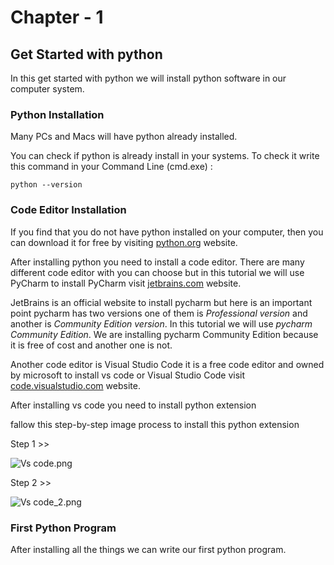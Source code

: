 # Chapter - 1

## Get Started with python

In this get started with python we will install python software in our computer system.

### Python Installation

Many PCs and Macs will have python already installed.

You can check if python is already install in your systems. To check it write this command in your Command Line (cmd.exe) :

```commandline
python --version
```

### Code Editor Installation

If you find that you do not have python installed on your computer, then you can download it for free by visiting [python.org](https://www.python.org/downloads/) website.

After installing python you need to install a code editor. There are many different code editor with you can choose but in this tutorial we will use PyCharm to install PyCharm visit [jetbrains.com](https://www.jetbrains.com/pycharm/download/?section=windows) website. 

JetBrains is an official website to install pycharm but here is an important point pycharm has two versions one of them is _Professional version_ and another is _Community Edition version_. In this tutorial we will use _pycharm Community Edition_. We are installing pycharm Community Edition because it is free of cost and another one is not.

Another code editor is Visual Studio Code it is a free code editor and owned by microsoft to install vs code or Visual Studio Code visit [code.visualstudio.com](https://code.visualstudio.com/download) website.

After installing vs code you need to install python extension

fallow this step-by-step image process to install this python extension

Step 1 >>

![Vs code.png](..%2F..%2F..%2F..%2FVs%20code.png)

Step 2 >> 

![Vs code_2.png](..%2F..%2F..%2F..%2FVs%20code_2.png)

### First Python Program

After installing all the things we can write our first python program.

